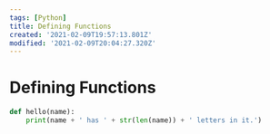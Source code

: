 ```yaml
---
tags: [Python]
title: Defining Functions
created: '2021-02-09T19:57:13.801Z'
modified: '2021-02-09T20:04:27.320Z'
---
```


# Defining Functions
``` python
def hello(name):
    print(name + ' has ' + str(len(name)) + ' letters in it.')
```
